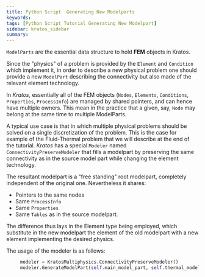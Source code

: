 ```yaml
---
title: Python Script  Generating New Modelparts
keywords: 
tags: [Python Script Tutorial Generating New Modelpart]
sidebar: kratos_sidebar
summary: 
---
```


`ModelParts` are the essential data structure to hold **FEM** objects in Kratos.

Since the "physics" of a problem is provided by the `Element` and `Condition` which implement it, in order to describe a new physical problem one should provide a new `ModelPart` describing the connectivity but also made of the relevant element technology.

In *Kratos*, essentially all of the FEM objects (`Nodes`, `Elements`, `Conditions`, `Properties`, `ProcessInfo`) are managed by shared pointers, and can hence have multiple owners. This mean in the practice that a given, say, `Node` may belong at the same time to multiple ModelParts. 

A typical use case is that in which multiple physical problems should be solved on a single discretization of the problem. This is the case for example of the Fluid-Thermal problem that we will describe at the end of the tutorial. *Kratos* has a special `Modeler` named `ConnectivityPreserveModeler` that fills a modelpart by preserving the same connectivity as in the source model part while changing the element technology.

The resultant modelpart is a "free standing" root modelpart, completely independent of the original one. Nevertheless it shares:
- Pointers to the same nodes
- Same `ProcessInfo`
- Same `Properties`
- Same `Tables`
as in the source modelpart.

The difference thus lays in the Element type being employed, which substitute in the new modelpart the element of the old modelpart with a new element implementing the desired physics.

The usage of the modeler is as follows:

~~~py
     modeler = KratosMultiphysics.ConnectivityPreserveModeler()
     modeler.GenerateModelPart(self.main_model_part, self.thermal_model_part, "Element2D3N", "Condition2D2N")
~~~





